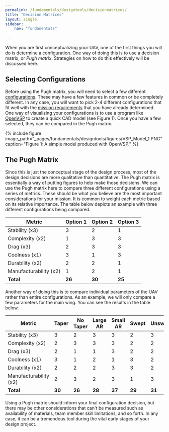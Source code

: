 ```yaml
---
permalink: /fundamentals/designtools/decisionmatrices/
title: "Decision Matrices"
layout: single
sidebar:
    nav: "fundamentals"
    
---
```


When you are first conceptualizing your UAV, one of the first things you will do is determine a configuration. One way of doing this is to use a decision matrix, or *Pugh matrix*. Strategies on how to do this effectively will be discussed here.

## Selecting Configurations
Before using the Pugh matrix, you will need to select a few different [configurations](https://aeronautics.byu.edu/fundamentals/aerodynamics/configurations/). These may have a few features in common or be completely different. In any case, you will want to pick 2-4 different configurations that fit well with the [mission requirements](https://aeronautics.byu.edu/fundamentals/designtools/definingrequirements/) that you have already determined. One way of visualizing your configurations is to use a program like [OpenVSP](http://openvsp.org/) to create a quick CAD model (see Figure 1). Once you have a few selected, they can be compared in the Pugh matrix.

{% include figure image_path="_pages/fundamentals/designtools/figures/VSP_Model_1.PNG" caption="Figure 1: A simple model produced with OpenVSP." %}

## The Pugh Matrix
Since this is just the conceptual stage of the design process, most of the design decisions are more qualitative than quantitative. The Pugh matrix is essentially a way of putting figures to help make those decisions. We can use the Pugh matrix here to compare three different configurations using a series of metrics. These should be what you believe are the most important considerations for your mission. It is common to weight each metric based on its relative importance. The table below depicts an example with three different configurations being compared.

| Metric                 | Option 1 | Option 2 | Option 3 | 
| ---------------------- | -------- | -------- | -------- | 
| Stability (x3)         | 3        | 2        | 1        | 
| Complexity (x2)        | 1        | 3        | 3        | 
| Drag (x3)              | 2        | 3        | 3        | 
| Coolness (x1)          | 3        | 1        | 3        | 
| Durability (x2)        | 2        | 2        | 1        | 
| Manufacturability (x2) | 1        | 2        | 1        | 
| **Total**              | **26**   | **30**   | **25**   | 

Another way of doing this is to compare individual parameters of the UAV rather than entire configurations. As an example, we will only compare a few parameters for the main wing. You can see the results in the table below.

| Metric                 | Taper  | No Taper | Large AR | Small AR | Swept  | Unswept |
| ---------------------- | ------ | -------- | -------- | -------- | ------ | ------- | 
| Stability (x3)         | 3      | 2        | 3        | 3        | 2      | 3       | 
| Complexity (x2)        | 2      | 3        | 3        | 3        | 2      | 2       | 
| Drag (x3)              | 2      | 1        | 1        | 3        | 2      | 2       | 
| Coolness (x1)          | 3      | 1        | 2        | 1        | 3      | 2       | 
| Durability (x2)        | 2      | 2        | 2        | 3        | 3      | 2       | 
| Manufacturability (x2) | 2      | 3        | 2        | 3        | 1      | 3       | 
| **Total**              | **30** | **26**   | **28**   | **37**   | **29** | **31**  | 

Using a Pugh matrix should inform your final configuration decision, but there may be other considerations that can't be measured such as availability of materials, team member skill limitations, and so forth. In any case, it can be a tremendous tool during the vital early stages of your design project.
